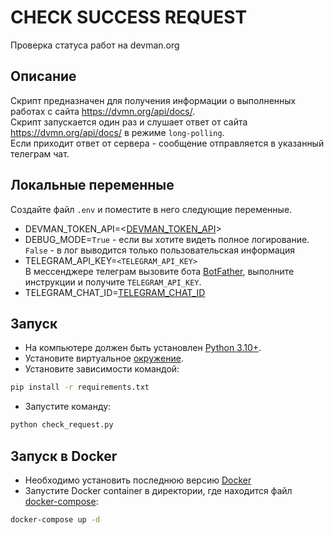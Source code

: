 # CHECK SUCCESS REQUEST
Проверка статуса работ на devman.org

## Описание
Скрипт предназначен для получения информации о выполненных работах с сайта https://dvmn.org/api/docs/.  
Скрипт запускается один раз и слушает ответ от сайта https://dvmn.org/api/docs/ в режиме `long-polling`.  
Если приходит ответ от сервера - сообщение отправляется в указанный телеграм чат. 

## Локальные переменные

Создайте файл `.env` и поместите в него следующие переменные.  
- DEVMAN_TOKEN_API=<[DEVMAN_TOKEN_API](https://dvmn.org/api/docs/)>
- DEBUG_MODE=`True` - если вы хотите видеть полное логирование. `False` - в лог выводится только пользовательская информация
- TELEGRAM_API_KEY=`<TELEGRAM_API_KEY>`  
В мессенджере телеграм вызовите бота [BotFather](https://t.me/BotFather/), выполните инструкции и получите `TELEGRAM_API_KEY`.
- TELEGRAM_CHAT_ID=[TELEGRAM_CHAT_ID](https://t.me/username_to_id_bot)

## Запуск

- На компьютере должен быть установлен [Python 3.10+](https://www.python.org).
- Установите виртуальное [окружение](https://docs.python.org/3/tutorial/venv.html).
- Установите зависимости командой:
``` bash
pip install -r requirements.txt
```
- Запустите команду:
```bash
python check_request.py
```

## Запуск в Docker
- Необходимо установить последнюю версию [Docker](https://www.docker.com)
- Запустите Docker container в директории, где находится файл [docker-compose](docker-compose.yml):
```bash 
docker-compose up -d
```
